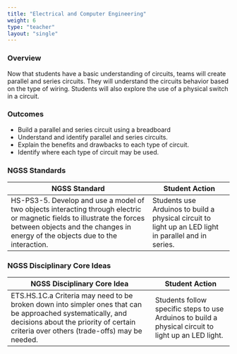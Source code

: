 ```yaml
---
title: "Electrical and Computer Engineering"
weight: 6
type: "teacher" 
layout: "single"
---
```


### Overview

Now that students have a basic understanding of circuits, teams will create parallel and series circuits.  They will understand the circuits behavior based on the type of wiring.  Students will also explore the use of a physical switch in a circuit. 

### Outcomes

* Build a parallel and series circuit using a breadboard
* Understand and identify parallel and series circuits. 
* Explain the benefits and drawbacks to each type of circuit. 
* Identify where each type of circuit may be used. 

### NGSS Standards

| NGSS Standard                                                                                                                                                                                              | Student Action                                                                                        |
|------------------------------------------------------------------------------------------------------------------------------------------------------------------------------------------------------------|-------------------------------------------------------------------------------------------------------|
| HS-PS3-5. Develop and use a model of two objects interacting through electric or magnetic fields to illustrate the forces between objects and the changes in energy of the objects due to the interaction. | Students use Arduinos to build a physical circuit to light up an LED light in parallel and in series. |

### NGSS Disciplinary Core Ideas

| NGSS Disciplinary Core Idea                                                                                                                                                                           | Student Action                                                                                       |
|-------------------------------------------------------------------------------------------------------------------------------------------------------------------------------------------------------|------------------------------------------------------------------------------------------------------|
| ETS.HS.1C.a Criteria may need to be broken down into simpler ones that can be approached systematically, and decisions about the priority of certain criteria over others (trade-offs) may be needed. | Students follow specific steps to use Arduinos to build a physical circuit to light up an LED light. |